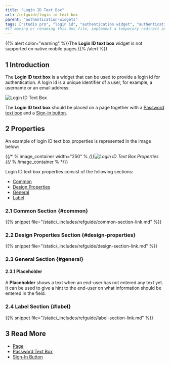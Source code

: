 ```yaml
---
title: "Login ID Text Box"
url: /refguide/login-id-text-box
parent: "authentication-widgets"
tags: ["studio pro", "login id", "authentication widget", "authentication"]
#If moving or renaming this doc file, implement a temporary redirect and let the respective team know they should update the URL in the product. See Mapping to Products for more details.
---
```


{{% alert color="warning" %}}The **Login ID text box** widget is not supported on native mobile pages.{{% /alert %}}

## 1 Introduction

The **Login ID text box** is a widget that can be used to provide a login id for authentication. A login id is a unique identifier of a user, for example, a username or an email address:

![Login ID Text Box](/attachments/refguide/modeling/pages/authentication-widgets/login-id-text-box/login-id.png)

The **Login ID text box** should be placed on a page together with a [Password text box](password-text-box) and a [Sign-in button](sign-in-button).

## 2 Properties

An example of login ID text box properties is represented in the image below:

{{/* % image_container width="250" % */}}![Login ID Text Box Properties](/attachments/refguide/modeling/pages/authentication-widgets/login-id-text-box/logid-id-properties.png)
{{/* % /image_container % */}}

Login ID text box properties consist of the following sections:

* [Common](#common) 
* [Design Properties](#design-properties)
* [General](#general)
* [Label](#label)

### 2.1 Common Section {#common}

{{% snippet file="/static/_includes/refguide/common-section-link.md" %}}

### 2.2 Design Properties Section {#design-properties}

{{% snippet file="/static/_includes/refguide/design-section-link.md" %}}

### 2.3 General Section {#general}

#### 2.3.1 Placeholder

A **Placeholder** shows a text when an end-user has not entered any text yet. It can be used to give a hint to the end-user on what information should be entered in the field.

### 2.4 Label Section {#label}

{{% snippet file="/static/_includes/refguide/label-section-link.md" %}}

## 3 Read More

* [Page](page)
* [Password Text Box](password-text-box)
* [Sign-In Button](sign-in-button)